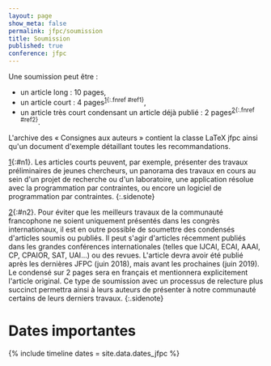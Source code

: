 ```yaml
---
layout: page
show_meta: false
permalink: jfpc/soumission
title: Soumission
published: true
conference: jfpc
---
```


Une soumission peut être :
  - un article long : 10 pages,
  - un article court : 4 pages<sup>[1](#n1){:.fnref #ref1}</sup>,
  - un article très court condensant un article déjà publié : 2 pages<sup>[2](#n2){:.fnref #ref2}</sup>.

L'archive des « Consignes aux auteurs » contient la classe LaTeX jfpc ainsi qu'un document d'exemple détaillant toutes les recommandations.

[1](#ref1){:#n1}. Les articles courts peuvent, par exemple, présenter des travaux préliminaires de jeunes chercheurs, un panorama des travaux en cours au sein d'un projet de recherche ou d'un laboratoire, une application résolue avec la programmation par contraintes, ou encore un logiciel de programmation par contraintes.
{:.sidenote}

[2](#ref2){:#n2}. Pour éviter que les meilleurs travaux de la communauté francophone ne soient uniquement présentés dans les congrès internationaux, il est en outre possible de soumettre des condensés d'articles soumis ou publiés. Il peut s'agir d'articles récemment publiés dans les grandes conférences internationales (telles que IJCAI, ECAI, AAAI, CP, CPAIOR, SAT, UAI...) ou des revues. L'article devra avoir été publié après les dernières JFPC (juin 2018), mais avant les prochaines (juin 2019). Le condensé sur 2 pages sera en français et mentionnera explicitement l'article original. Ce type de soumission avec un processus de relecture plus succinct permettra ainsi à leurs auteurs de présenter à notre communauté certains de leurs derniers travaux.
{:.sidenote}


# <i class="far fa-clock" aria-hidden="true"></i> Dates importantes

{% include timeline dates = site.data.dates_jfpc %}
